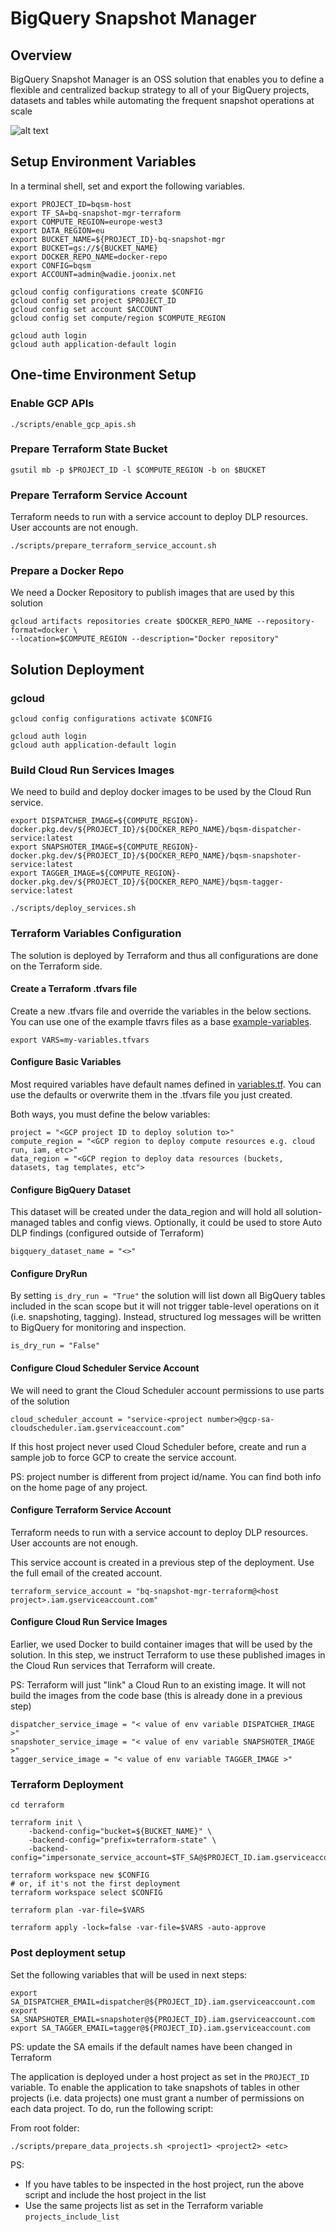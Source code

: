 # BigQuery Snapshot Manager

## Overview

BigQuery Snapshot Manager is an OSS solution that enables you to define
a flexible and centralized backup strategy to all of your BigQuery projects, datasets and tables
while automating the frequent snapshot operations at scale

![alt text](diagrams/architecture.jpeg)



## Setup Environment Variables

In a terminal shell, set and export the following variables.

```
export PROJECT_ID=bqsm-host
export TF_SA=bq-snapshot-mgr-terraform
export COMPUTE_REGION=europe-west3
export DATA_REGION=eu
export BUCKET_NAME=${PROJECT_ID}-bq-snapshot-mgr
export BUCKET=gs://${BUCKET_NAME}
export DOCKER_REPO_NAME=docker-repo
export CONFIG=bqsm
export ACCOUNT=admin@wadie.joonix.net

gcloud config configurations create $CONFIG
gcloud config set project $PROJECT_ID
gcloud config set account $ACCOUNT
gcloud config set compute/region $COMPUTE_REGION

gcloud auth login
gcloud auth application-default login
```

## One-time Environment Setup

### Enable GCP APIs

```
./scripts/enable_gcp_apis.sh
```

### Prepare Terraform State Bucket

```
gsutil mb -p $PROJECT_ID -l $COMPUTE_REGION -b on $BUCKET
```

### Prepare Terraform Service Account

Terraform needs to run with a service account to deploy DLP resources. User accounts are not enough.  

```
./scripts/prepare_terraform_service_account.sh
```

### Prepare a Docker Repo

We need a Docker Repository to publish images that are used by this solution

```
gcloud artifacts repositories create $DOCKER_REPO_NAME --repository-format=docker \
--location=$COMPUTE_REGION --description="Docker repository"
```

## Solution Deployment

### gcloud
```
gcloud config configurations activate $CONFIG

gcloud auth login
gcloud auth application-default login 
```
### Build Cloud Run Services Images

We need to build and deploy docker images to be used by the Cloud Run service.

```
export DISPATCHER_IMAGE=${COMPUTE_REGION}-docker.pkg.dev/${PROJECT_ID}/${DOCKER_REPO_NAME}/bqsm-dispatcher-service:latest
export SNAPSHOTER_IMAGE=${COMPUTE_REGION}-docker.pkg.dev/${PROJECT_ID}/${DOCKER_REPO_NAME}/bqsm-snapshoter-service:latest
export TAGGER_IMAGE=${COMPUTE_REGION}-docker.pkg.dev/${PROJECT_ID}/${DOCKER_REPO_NAME}/bqsm-tagger-service:latest

./scripts/deploy_services.sh
```

### Terraform Variables Configuration

The solution is deployed by Terraform and thus all configurations are done
on the Terraform side.

#### Create a Terraform .tfvars file

Create a new .tfvars file and override the variables in the below sections. You can use one of the example
tfavrs files as a base [example-variables](terraform/example-variables.tfvars). 

```
export VARS=my-variables.tfvars
```

#### Configure Basic Variables

Most required variables have default names defined in [variables.tf](terraform/variables.tf).
You can use the defaults or overwrite them in the .tfvars file you just created.

Both ways, you must define the below variables:

```
project = "<GCP project ID to deploy solution to>"
compute_region = "<GCP region to deploy compute resources e.g. cloud run, iam, etc>"
data_region = "<GCP region to deploy data resources (buckets, datasets, tag templates, etc">
```

#### Configure BigQuery Dataset  

This dataset will be created under the data_region and will
hold all solution-managed tables and config views. Optionally, it could 
be used to store Auto DLP findings (configured outside of Terraform)

```
bigquery_dataset_name = "<>"
```

#### Configure DryRun

By setting `is_dry_run = "True"` the solution will list down all BigQuery tables
included in the scan scope but it will not trigger table-level operations
on it (i.e. snapshoting, tagging). Instead, structured log messages will be written to BigQuery for 
monitoring and inspection.

```
is_dry_run = "False"
```

#### Configure Cloud Scheduler Service Account

We will need to grant the Cloud Scheduler account permissions to use parts of the solution 

```
cloud_scheduler_account = "service-<project number>@gcp-sa-cloudscheduler.iam.gserviceaccount.com"
```

If this host project never used Cloud Scheduler before, create and run a sample job to force GCP to create the service account.

PS: project number is different from project id/name. You can find both info on the home page of any project.

#### Configure Terraform Service Account

Terraform needs to run with a service account to deploy DLP resources. User accounts are not enough.  

This service account is created in a previous step of the deployment. Use the full email of the created account.
```
terraform_service_account = "bq-snapshot-mgr-terraform@<host project>.iam.gserviceaccount.com"
```

#### Configure Cloud Run Service Images

Earlier, we used Docker to build container images that will be used by the solution.
In this step, we instruct Terraform to use these published images in the Cloud Run services
that Terraform will create. 

PS: Terraform will just "link" a Cloud Run to an existing image. It will not build the images from the code base (this 
is already done in a previous step)

```
dispatcher_service_image = "< value of env variable DISPATCHER_IMAGE >"
snapshoter_service_image = "< value of env variable SNAPSHOTER_IMAGE >"
tagger_service_image = "< value of env variable TAGGER_IMAGE >"
``` 

### Terraform Deployment

```
cd terraform

terraform init \
    -backend-config="bucket=${BUCKET_NAME}" \
    -backend-config="prefix=terraform-state" \
    -backend-config="impersonate_service_account=$TF_SA@$PROJECT_ID.iam.gserviceaccount.com"

terraform workspace new $CONFIG
# or, if it's not the first deployment
terraform workspace select $CONFIG

terraform plan -var-file=$VARS

terraform apply -lock=false -var-file=$VARS -auto-approve

```

### Post deployment setup

Set the following variables that will be used in next steps:

```
export SA_DISPATCHER_EMAIL=dispatcher@${PROJECT_ID}.iam.gserviceaccount.com
export SA_SNAPSHOTER_EMAIL=snapshoter@${PROJECT_ID}.iam.gserviceaccount.com
export SA_TAGGER_EMAIL=tagger@${PROJECT_ID}.iam.gserviceaccount.com
```

PS: update the SA emails if the default names have been changed in Terraform  

The application is deployed under a host project as set in the `PROJECT_ID` variable.
To enable the application to take snapshots of tables in other projects (i.e. data projects) one must grant a number of
permissions on each data project. To do, run the following script:

From root folder:
```
./scripts/prepare_data_projects.sh <project1> <project2> <etc>
```

PS: 
* If you have tables to be inspected in the host project, run the above script and include the host project in the list
* Use the same projects list as set in the Terraform variable `projects_include_list`


  